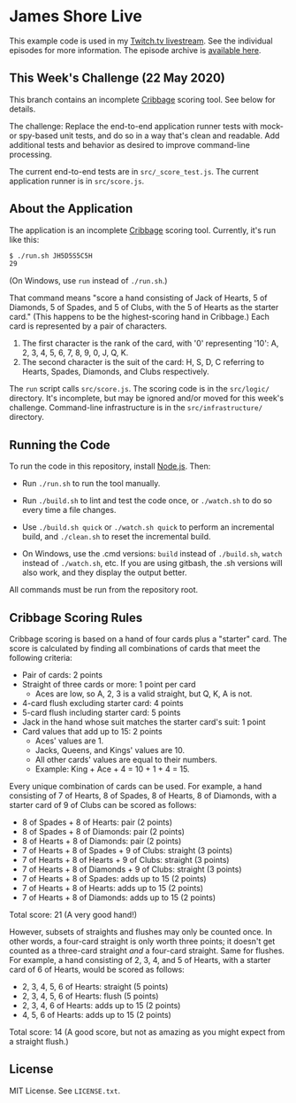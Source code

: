 James Shore Live
================

This example code is used in my [Twitch.tv livestream](https://www.twitch.tv/jamesshorelive). See the individual episodes for more information. The episode archive is [available here](https://www.jamesshore.com/Blog/Lunch-and-Learn/).


This Week's Challenge (22 May 2020)
---------------------

This branch contains an incomplete [Cribbage](http://www.cribbage.org/NewSite/rules/rule1.asp) scoring tool. See below for details.

The challenge: Replace the end-to-end application runner tests with mock- or spy-based unit tests, and do so in a way that's clean and readable. Add additional tests and behavior as desired to improve command-line processing.

The current end-to-end tests are in `src/_score_test.js`. The current application runner is in `src/score.js`.


About the Application
---------------------

The application is an incomplete [Cribbage](http://www.cribbage.org/NewSite/rules/rule1.asp) scoring tool. Currently, it's run like this:

```sh
$ ./run.sh JH5D5S5C5H
29
```

(On Windows, use `run` instead of `./run.sh`.)

That command means "score a hand consisting of Jack of Hearts, 5 of Diamonds, 5 of Spades, and 5 of Clubs, with the 5 of Hearts as the starter card." (This happens to be the highest-scoring hand in Cribbage.) Each card is represented by a pair of characters.

1. The first character is the rank of the card, with '0' representing '10': A, 2, 3, 4, 5, 6, 7, 8, 9, 0, J, Q, K.
2. The second character is the suit of the card: H, S, D, C referring to Hearts, Spades, Diamonds, and Clubs respectively.

The `run` script calls `src/score.js`. The scoring code is in the `src/logic/` directory. It's incomplete, but may be ignored and/or moved for this week's challenge. Command-line infrastructure is in the `src/infrastructure/` directory.


Running the Code
----------------

To run the code in this repository, install [Node.js](http://nodejs.org). Then:

* Run `./run.sh` to run the tool manually.

* Run `./build.sh` to lint and test the code once, or `./watch.sh` to do so every time a file changes.

* Use `./build.sh quick` or `./watch.sh quick` to perform an incremental build, and `./clean.sh` to reset the incremental build.

* On Windows, use the .cmd versions: `build` instead of `./build.sh`, `watch` instead of `./watch.sh`, etc. If you are using gitbash, the .sh versions will also work, and they display the output better.

All commands must be run from the repository root.


Cribbage Scoring Rules
----------------------

Cribbage scoring is based on a hand of four cards plus a "starter" card. The score is calculated by finding all combinations of cards that meet the following criteria:

* Pair of cards: 2 points
* Straight of three cards or more: 1 point per card
	* Aces are low, so A, 2, 3 is a valid straight, but Q, K, A is not.
* 4-card flush excluding starter card: 4 points
* 5-card flush including starter card: 5 points
* Jack in the hand whose suit matches the starter card's suit: 1 point
* Card values that add up to 15: 2 points
	* Aces' values are 1.
	* Jacks, Queens, and Kings' values are 10.
	* All other cards' values are equal to their numbers.
	* Example: King + Ace + 4 = 10 + 1 + 4 = 15.

Every unique combination of cards can be used. For example, a hand consisting of 7 of Hearts, 8 of Spades, 8 of Hearts, 8 of Diamonds, with a starter card of 9 of Clubs can be scored as follows:

* 8 of Spades + 8 of Hearts: pair (2 points)
* 8 of Spades + 8 of Diamonds: pair (2 points)
* 8 of Hearts + 8 of Diamonds: pair (2 points)
* 7 of Hearts + 8 of Spades + 9 of Clubs: straight (3 points)
* 7 of Hearts + 8 of Hearts + 9 of Clubs: straight (3 points)
* 7 of Hearts + 8 of Diamonds + 9 of Clubs: straight (3 points)
* 7 of Hearts + 8 of Spades: adds up to 15 (2 points)
* 7 of Hearts + 8 of Hearts: adds up to 15 (2 points)
* 7 of Hearts + 8 of Diamonds: adds up to 15 (2 points)

Total score: 21 (A very good hand!)

However, subsets of straights and flushes may only be counted once. In other words, a four-card straight is only worth three points; it doesn't get counted as a three-card straight *and* a four-card straight. Same for flushes. For example, a hand consisting of 2, 3, 4, and 5 of Hearts, with a starter card of 6 of Hearts, would be scored as follows:

* 2, 3, 4, 5, 6 of Hearts: straight (5 points)
* 2, 3, 4, 5, 6 of Hearts: flush (5 points)
* 2, 3, 4, 6 of Hearts: adds up to 15 (2 points)
* 4, 5, 6 of Hearts: adds up to 15 (2 points)

Total score: 14 (A good score, but not as amazing as you might expect from a straight flush.)


License
-------

MIT License. See `LICENSE.txt`.